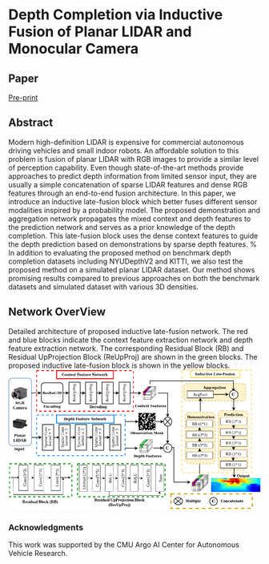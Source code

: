 # Depth Completion via Inductive Fusion of Planar LIDAR and Monocular Camera

## Paper

[Pre-print](http://arxiv.org/abs/2009.01875)

## Abstract

Modern high-definition LIDAR is expensive for commercial autonomous driving vehicles and small indoor robots. An affordable solution to this problem is fusion of planar LIDAR with RGB images to provide a similar level of perception capability. Even though state-of-the-art methods provide approaches to predict depth information from limited sensor input, they are usually a simple concatenation of sparse LIDAR features and dense RGB features through an end-to-end fusion architecture. In this paper, we introduce an inductive late-fusion block which better fuses different sensor modalities inspired by a probability model. The proposed demonstration and aggregation network propagates the mixed context and depth features to the prediction network and serves as a prior knowledge of the depth completion. This late-fusion block uses the dense context features to guide the depth prediction based on demonstrations by sparse depth features. %
In addition to evaluating the proposed method on benchmark depth completion datasets including NYUDepthV2 and KITTI, we also test the proposed method on a simulated planar LIDAR dataset. Our method shows promising results compared to previous approaches on both the benchmark datasets and simulated dataset with various 3D densities.

## Network OverView
Detailed architecture of proposed inductive late-fusion network. The red and blue blocks indicate the context feature extraction network and depth feature extraction network. The corresponding Residual Block (RB) and Residual UpProjection Block (ReUpProj) are shown in the green blocks. The proposed inductive late-fusion block is shown in the yellow blocks.
![Network Architecture](network.png)

### Acknowledgments

This work was supported by the CMU Argo AI Center for Autonomous Vehicle Research.
